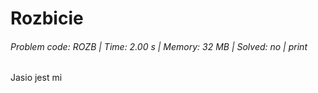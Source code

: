 # Rozbicie
###### Problem code: ROZB \| Time: 2.00 s \| Memory: 32 MB \| Solved: no \| print

Jasio jest mi
